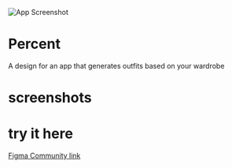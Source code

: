![App Screenshot](https://i.ibb.co/zWxFhdQY/thumbnail.png)
# Percent
A design for an app that generates outfits based on your wardrobe

# screenshots

# try it here
[Figma Community link](https://www.figma.com/community/file/1534220225999149692)
